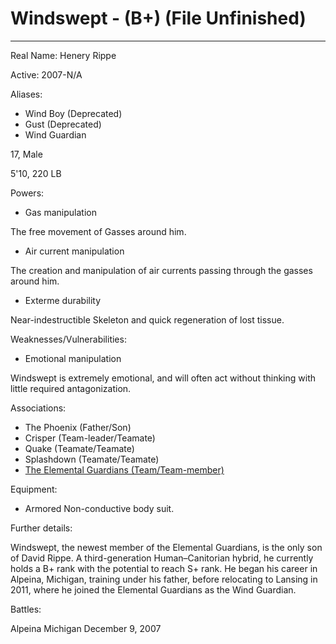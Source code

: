 # Windswept - (B+) (File Unfinished)
---
Real Name: Henery Rippe

Active: 2007-N/A

Aliases:

- Wind Boy (Deprecated)
- Gust (Deprecated)
- Wind Guardian

17, Male

5'10, 220 LB

Powers:
- Gas manipulation

The free movement of Gasses around him.

- Air current manipulation

The creation and manipulation of air currents passing through the gasses around him.

- Exterme durability

Near-indestructible Skeleton and quick regeneration of lost tissue.

Weaknesses/Vulnerabilities:

- Emotional manipulation

Windswept is extremely emotional, and will often act without thinking with little required antagonization.

Associations:

- The Phoenix (Father/Son)
- Crisper (Team-leader/Teamate)
- Quake (Teamate/Teamate)
- Splashdown (Teamate/Teamate)
- [The Elemental Guardians (Team/Team-member)](https://github.com/TrashbagMOV/FSA-Archives/blob/main/Teams/The%20Elemental%20Guardians.md)

Equipment:

- Armored Non-conductive body suit.

Further details:

Windswept, the newest member of the Elemental Guardians, is the only son of David Rippe. A third-generation Human–Canitorian hybrid, he currently holds a B+ rank with the potential to reach S+ rank.
He began his career in Alpeina, Michigan, training under his father, before relocating to Lansing in 2011, where he joined the Elemental Guardians as the Wind Guardian.

Battles:

Alpeina Michigan December 9, 2007
